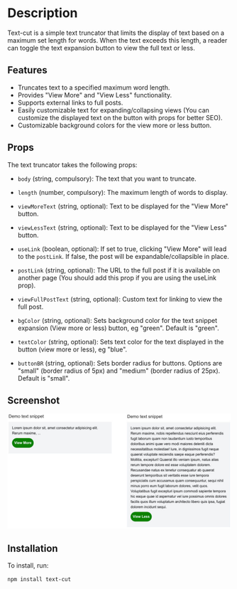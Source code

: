 # Description

Text-cut is a simple text truncator that limits the display of text based on a maximum set length for words. When the text exceeds this length, a reader can toggle the text expansion button to view the full text or less.

## Features

- Truncates text to a specified maximum word length.
- Provides "View More" and "View Less" functionality.
- Supports external links to full posts.
- Easily customizable text for expanding/collapsing views (You can customize the displayed text on the button with props for better SEO).
- Customizable background colors for the view more or less button.

## Props

The text truncator takes the following props:

- `body` (string, compulsory): The text that you want to truncate.

- `length` (number, compulsory): The maximum length of words to display.

- `viewMoreText` (string, optional): Text to be displayed for the "View More" button.

- `viewLessText` (string, optional): Text to be displayed for the "View Less" button.

- `useLink` (boolean, optional): If set to true, clicking "View More" will lead to the `postLink`. If false, the post will be expandable/collapsible in place.

- `postLink` (string, optional): The URL to the full post if it is available on another page (You should add this prop if you are using the useLink prop).

- `viewFullPostText` (string, optional): Custom text for linking to view the full post.

- `bgColor` (string, optional): Sets background color for the text snippet expansion (View more or less) button, eg "green". Default is "green".

- `textColor` (string, optional): Sets text color for the text displayed in the button (view more or less), eg "blue".

- `buttonBR` (string, optional): Sets border radius for buttons. Options are "small" (border radius of 5px) and "medium" (border radius of 25px). Default is "small".

## Screenshot

![Text-cut Screenshot](src/images/text_cut.jpeg)

## Installation

To install, run:

```bash
npm install text-cut
```
